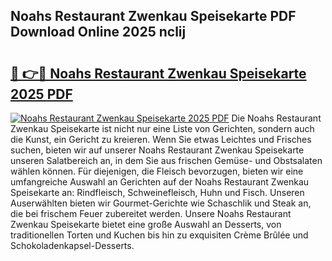 ## Noahs Restaurant Zwenkau Speisekarte PDF Download Online 2025 nclij

# <h2><a href="http://gc6edxf.nevu.top/?p=Noahs+Restaurant+Zwenkau+Speisekarte">🔗 👉🔴 Noahs Restaurant Zwenkau Speisekarte 2025 PDF</a></h2>

[![Noahs Restaurant Zwenkau Speisekarte 2025 PDF](https://i.imgur.com/dBaPXMq.png)](http://gc6edxf.nevu.top/?p=Noahs+Restaurant+Zwenkau+Speisekarte)
Die Noahs Restaurant Zwenkau Speisekarte ist nicht nur eine Liste von Gerichten, sondern auch die Kunst, ein Gericht zu kreieren. Wenn Sie etwas Leichtes und Frisches suchen, bieten wir auf unserer Noahs Restaurant Zwenkau Speisekarte unseren Salatbereich an, in dem Sie aus frischen Gemüse- und Obstsalaten wählen können. Für diejenigen, die Fleisch bevorzugen, bieten wir eine umfangreiche Auswahl an Gerichten auf der Noahs Restaurant Zwenkau Speisekarte an: Rindfleisch, Schweinefleisch, Huhn und Fisch. Unseren Auserwählten bieten wir Gourmet-Gerichte wie Schaschlik und Steak an, die bei frischem Feuer zubereitet werden. Unsere Noahs Restaurant Zwenkau Speisekarte bietet eine große Auswahl an Desserts, von traditionellen Torten und Kuchen bis hin zu exquisiten Crème Brûlée und Schokoladenkapsel-Desserts.
